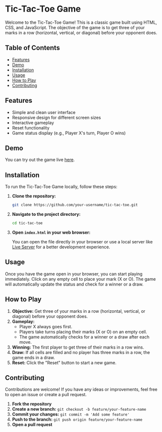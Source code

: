 # Tic-Tac-Toe Game

Welcome to the Tic-Tac-Toe Game! This is a classic game built using HTML, CSS, and JavaScript. The objective of the game is to get three of your marks in a row (horizontal, vertical, or diagonal) before your opponent does.

## Table of Contents

- [Features](#features)
- [Demo](#demo)
- [Installation](#installation)
- [Usage](#usage)
- [How to Play](#how-to-play)
- [Contributing](#contributing)

## Features

- Simple and clean user interface
- Responsive design for different screen sizes
- Interactive gameplay
- Reset functionality
- Game status display (e.g., Player X's turn, Player O wins)

## Demo

You can try out the game live [here](https://omgupta7352.github.io/Tic-Tac-Toe/).

## Installation

To run the Tic-Tac-Toe Game locally, follow these steps:

1. **Clone the repository:**

    ```sh
    git clone https://github.com/your-username/tic-tac-toe.git
    ```

2. **Navigate to the project directory:**

    ```sh
    cd tic-tac-toe
    ```

3. **Open `index.html` in your web browser:**

    You can open the file directly in your browser or use a local server like [Live Server](https://marketplace.visualstudio.com/items?itemName=ritwickdey.LiveServer) for a better development experience.

## Usage

Once you have the game open in your browser, you can start playing immediately. Click on any empty cell to place your mark (X or O). The game will automatically update the status and check for a winner or a draw.

## How to Play

1. **Objective:** Get three of your marks in a row (horizontal, vertical, or diagonal) before your opponent does.
2. **Gameplay:**
   - Player X always goes first.
   - Players take turns placing their marks (X or O) on an empty cell.
   - The game automatically checks for a winner or a draw after each move.
3. **Winning:** The first player to get three of their marks in a row wins.
4. **Draw:** If all cells are filled and no player has three marks in a row, the game ends in a draw.
5. **Reset:** Click the "Reset" button to start a new game.

## Contributing

Contributions are welcome! If you have any ideas or improvements, feel free to open an issue or create a pull request.

1. **Fork the repository**
2. **Create a new branch:** `git checkout -b feature/your-feature-name`
3. **Commit your changes:** `git commit -m 'Add some feature'`
4. **Push to the branch:** `git push origin feature/your-feature-name`
5. **Open a pull request**


